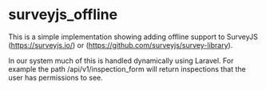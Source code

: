 # surveyjs_offline

This is a simple implementation showing adding offline support to SurveyJS (https://surveyjs.io/) or (https://github.com/surveyjs/survey-library).

In our system much of this is handled dynamically using Laravel.  For example the path /api/v1/inspection_form will return inspections that the user has permissions to see.  
